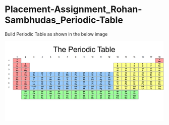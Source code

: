 # Placement-Assignment_Rohan-Sambhudas_Periodic-Table
Build Periodic Table as shown in the below image

![Periodic_Table](./Assets/image.png)